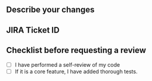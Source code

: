 ## Describe your changes

## JIRA Ticket ID

## Checklist before requesting a review
- [ ] I have performed a self-review of my code
- [ ] If it is a core feature, I have added thorough tests.
